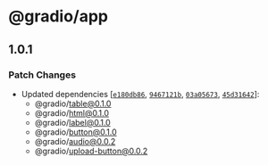 # @gradio/app

## 1.0.1

### Patch Changes

- Updated dependencies [[`e180db86`](https://github.com/pngwn/gradio/commit/e180db86f04ce1b18a953ac0f9b7e58bef4d8dd6), [`9467121b`](https://github.com/pngwn/gradio/commit/9467121b162850780fc332d951f5eb19ba528e45), [`03a05673`](https://github.com/pngwn/gradio/commit/03a0567364feffe10835b4e475a820f6a8f20533), [`45d31642`](https://github.com/pngwn/gradio/commit/45d316422101f10d32305367f1e5c64733355c61)]:
  - @gradio/table@0.1.0
  - @gradio/html@0.1.0
  - @gradio/label@0.1.0
  - @gradio/button@0.1.0
  - @gradio/audio@0.0.2
  - @gradio/upload-button@0.0.2
